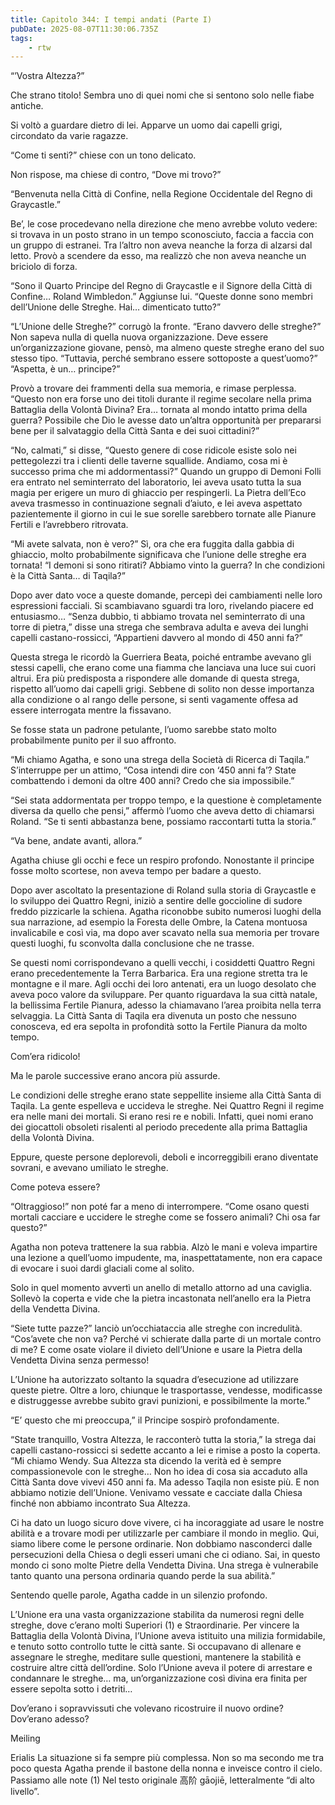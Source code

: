 ```yaml
---
title: Capitolo 344: I tempi andati (Parte I)
pubDate: 2025-08-07T11:30:06.735Z
tags:
    - rtw
---
```











“’Vostra Altezza?”


 Che strano titolo! Sembra uno di quei nomi che si sentono solo nelle fiabe antiche.


Si voltò a guardare dietro di lei. Apparve un uomo dai capelli grigi, circondato da varie ragazze.


“Come ti senti?” chiese con un tono delicato.


Non rispose, ma chiese di contro, “Dove mi trovo?”


“Benvenuta nella Città di Confine, nella Regione Occidentale del Regno di Graycastle.”


Be’, le cose procedevano nella direzione che meno avrebbe voluto vedere: si trovava in un posto strano in un tempo sconosciuto, faccia a faccia con un gruppo di estranei. Tra l’altro non aveva neanche la forza di alzarsi dal letto. Provò a scendere da esso, ma realizzò che non aveva neanche un briciolo di forza.


“Sono il Quarto Principe del Regno di Graycastle e il Signore della Città di Confine… Roland Wimbledon.” Aggiunse lui. “Queste donne sono membri dell’Unione delle Streghe. Hai… dimenticato tutto?”


“L’Unione delle Streghe?” corrugò la fronte. “Erano davvero delle streghe?” Non sapeva nulla di quella nuova organizzazione. Deve essere un’organizzazione giovane, pensò, ma almeno queste streghe erano del suo stesso tipo. “Tuttavia, perché sembrano essere sottoposte a quest’uomo?” “Aspetta, è un… principe?”


Provò a trovare dei frammenti della sua memoria, e rimase perplessa. “Questo non era forse uno dei titoli durante il regime secolare nella prima Battaglia della Volontà Divina? Era… tornata al mondo intatto prima della guerra? Possibile che Dio le avesse dato un’altra opportunità per prepararsi bene per il salvataggio della Città Santa e dei suoi cittadini?”


“No, calmati,” si disse, “Questo genere di cose ridicole esiste solo nei pettegolezzi tra i clienti delle taverne squallide. Andiamo, cosa mi è successo prima che mi addormentassi?” Quando un gruppo di Demoni Folli era entrato nel seminterrato del laboratorio, lei aveva usato tutta la sua magia per erigere un muro di ghiaccio per respingerli. La Pietra dell’Eco aveva trasmesso in continuazione segnali d’aiuto, e lei aveva aspettato pazientemente il giorno in cui le sue sorelle sarebbero tornate alle Pianure Fertili e l’avrebbero ritrovata.


“Mi avete salvata, non è vero?” Sì, ora che era fuggita dalla gabbia di ghiaccio, molto probabilmente significava che l’unione delle streghe era tornata! “I demoni si sono ritirati? Abbiamo vinto la guerra? In che condizioni è la Città Santa… di Taqila?”


Dopo aver dato voce a queste domande, percepì dei cambiamenti nelle loro espressioni facciali. Si scambiavano sguardi tra loro, rivelando piacere ed entusiasmo… “Senza dubbio, ti abbiamo trovata nel seminterrato di una torre di pietra,” disse una strega che sembrava adulta e aveva dei lunghi capelli castano-rossicci, “Appartieni davvero al mondo di 450 anni fa?”


Questa strega le ricordò la Guerriera Beata, poiché entrambe avevano gli stessi capelli, che erano come una fiamma che lanciava una luce sui cuori altrui. Era più predisposta a rispondere alle domande di questa strega, rispetto all’uomo dai capelli grigi. Sebbene di solito non desse importanza alla condizione o al rango delle persone, si sentì vagamente offesa ad essere interrogata mentre la fissavano.


Se fosse stata un padrone petulante, l’uomo sarebbe stato molto probabilmente punito per il suo affronto.


“Mi chiamo Agatha, e sono una strega della Società di Ricerca di Taqila.” S’interruppe per un attimo, “Cosa intendi dire con ‘450 anni fa’? State combattendo i demoni da oltre 400 anni? Credo che sia impossibile.”


“Sei stata addormentata per troppo tempo, e la questione è completamente diversa da quello che pensi,” affermò l’uomo che aveva detto di chiamarsi Roland. “Se ti senti abbastanza bene, possiamo raccontarti tutta la storia.”


“Va bene, andate avanti, allora.”


Agatha chiuse gli occhi e fece un respiro profondo. Nonostante il principe fosse molto scortese, non aveva tempo per badare a questo.


Dopo aver ascoltato la presentazione di Roland sulla storia di Graycastle e lo sviluppo dei Quattro Regni, iniziò a sentire delle goccioline di sudore freddo pizzicarle la schiena. Agatha riconobbe subito numerosi luoghi della sua narrazione, ad esempio la Foresta delle Ombre, la Catena montuosa invalicabile e così via, ma dopo aver scavato nella sua memoria per trovare questi luoghi, fu sconvolta dalla conclusione che ne trasse.


Se questi nomi corrispondevano a quelli vecchi, i cosiddetti Quattro Regni erano precedentemente la Terra Barbarica. Era una regione stretta tra le montagne e il mare. Agli occhi dei loro antenati, era un luogo desolato che aveva poco valore da sviluppare. Per quanto riguardava la sua città natale, la bellissima Fertile Pianura, adesso la chiamavano l’area proibita nella terra selvaggia. La Città Santa di Taqila era divenuta un posto che nessuno conosceva, ed era sepolta in profondità sotto la Fertile Pianura da molto tempo.


Com’era ridicolo!


Ma le parole successive erano ancora più assurde.


Le condizioni delle streghe erano state seppellite insieme alla Città Santa di Taqila. La gente espelleva e uccideva le streghe. Nei Quattro Regni il regime era nelle mani dei mortali. Si erano resi re e nobili. Infatti, quei nomi erano dei giocattoli obsoleti risalenti al periodo precedente alla prima Battaglia della Volontà Divina.


Eppure, queste persone deplorevoli, deboli e incorreggibili erano diventate sovrani, e avevano umiliato le streghe.


Come poteva essere?


“Oltraggioso!” non poté far a meno di interrompere. “Come osano questi mortali cacciare e uccidere le streghe come se fossero animali? Chi osa far questo?”


Agatha non poteva trattenere la sua rabbia. Alzò le mani e voleva impartire una lezione a quell’uomo impudente, ma, inaspettatamente, non era capace di evocare i suoi dardi glaciali come al solito.


Solo in quel momento avvertì un anello di metallo attorno ad una caviglia. Sollevò la coperta e vide che la pietra incastonata nell’anello era la Pietra della Vendetta Divina.


“Siete tutte pazze?” lanciò un’occhiataccia alle streghe con incredulità. “Cos’avete che non va? Perché vi schierate dalla parte di un mortale contro di me? E come osate violare il divieto dell’Unione e usare la Pietra della Vendetta Divina senza permesso!


L’Unione ha autorizzato soltanto la squadra d’esecuzione ad utilizzare queste pietre. Oltre a loro, chiunque le trasportasse, vendesse, modificasse e distruggesse avrebbe subito gravi punizioni, e possibilmente la morte.”


“E’ questo che mi preoccupa,” il Principe sospirò profondamente.


“State tranquillo, Vostra Altezza, le racconterò tutta la storia,” la strega dai capelli castano-rossicci si sedette accanto a lei e rimise a posto la coperta. “Mi chiamo Wendy. Sua Altezza sta dicendo la verità ed è sempre compassionevole con le streghe… Non ho idea di cosa sia accaduto alla Città Santa dove vivevi 450 anni fa. Ma adesso Taqila non esiste più. E non abbiamo notizie dell’Unione. Venivamo vessate e cacciate dalla Chiesa finché non abbiamo incontrato Sua Altezza.


Ci ha dato un luogo sicuro dove vivere, ci ha incoraggiate ad usare le nostre abilità e a trovare modi per utilizzarle per cambiare il mondo in meglio. Qui, siamo libere come le persone ordinarie. Non dobbiamo nasconderci dalle persecuzioni della Chiesa o degli esseri umani che ci odiano. Sai, in questo mondo ci sono molte Pietre della Vendetta Divina. Una strega è vulnerabile tanto quanto una persona ordinaria quando perde la sua abilità.”


Sentendo quelle parole, Agatha cadde in un silenzio profondo.


L’Unione era una vasta organizzazione stabilita da numerosi regni delle streghe, dove c’erano molti Superiori (1) e Straordinarie. Per vincere la Battaglia della Volontà Divina, l’Unione aveva istituito una milizia formidabile, e tenuto sotto controllo tutte le città sante. Si occupavano di allenare e assegnare le streghe, meditare sulle questioni, mantenere la stabilità e costruire altre città dell’ordine. Solo l’Unione aveva il potere di arrestare e condannare le streghe… ma, un’organizzazione così divina era finita per essere sepolta sotto i detriti…


Dov’erano i sopravvissuti che volevano ricostruire il nuovo ordine? Dov’erano adesso?






Meiling






 Erialis La situazione si fa sempre più complessa.  Non so ma secondo me tra poco questa Agatha prende il bastone della nonna e inveisce contro il cielo. Passiamo alle note (1) Nel testo originale 高阶 gāojiē, letteralmente “di alto livello”.
                                


                                



